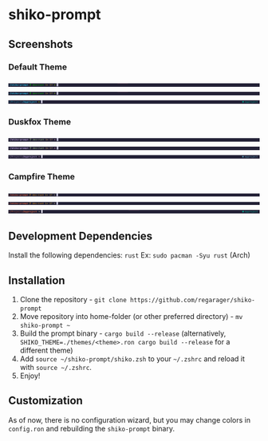 # shiko-prompt

## Screenshots

### Default Theme

![Normal](./images/default_vcs.png)
![With VCS](./images/default_vcs.png)
![Python venv](./images/default_venv.png)

### Duskfox Theme

![Normal](./images/duskfox_vcs.png)
![With VCS](./images/duskfox_vcs.png)
![Python venv](./images/duskfox_venv.png)


### Campfire Theme

![Normal](./images/campfire_vcs.png)
![With VCS](./images/campfire_vcs.png)
![Python venv](./images/campfire_venv.png)

## Development Dependencies
Install the following dependencies: `rust`
Ex: `sudo pacman -Syu rust` (Arch)

## Installation
1. Clone the repository - `git clone https://github.com/regarager/shiko-prompt`
2. Move repository into home-folder (or other preferred directory) - `mv shiko-prompt ~`
3. Build the prompt binary - `cargo build --release` (alternatively, `SHIKO_THEME=./themes/<theme>.ron cargo build --release` for a different theme)
4. Add `source ~/shiko-prompt/shiko.zsh` to your `~/.zshrc` and reload it with `source ~/.zshrc`.
5. Enjoy!

## Customization

As of now, there is no configuration wizard, but you may change colors in `config.ron` and rebuilding the `shiko-prompt` binary.
